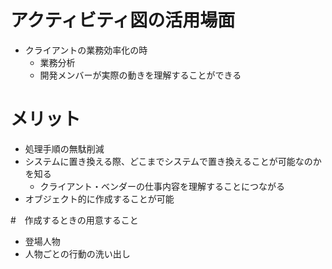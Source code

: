# アクティビティ図の活用場面
- クライアントの業務効率化の時
  - 業務分析
  - 開発メンバーが実際の動きを理解することができる

# メリット
- 処理手順の無駄削減
- システムに置き換える際、どこまでシステムで置き換えることが可能なのかを知る
  - クライアント・ベンダーの仕事内容を理解することにつながる
- オブジェクト的に作成することが可能

#　作成するときの用意すること
- 登場人物
- 人物ごとの行動の洗い出し
